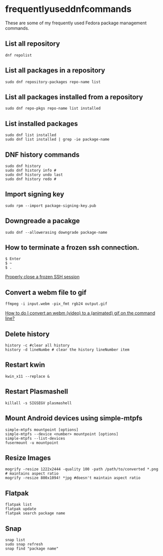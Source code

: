 # frequentlyuseddnfcommands
These are some of my frequently used Fedora package management commands.

## List all repository

    dnf repolist

## List all packages in a repository

    sudo dnf repository-packages repo-name list

## List all packages installed from a repository

    sudo dnf repo-pkgs repo-name list installed
	
## List installed packages

	sudo dnf list installed
	sudo dnf list installed | grep -ie package-name

## DNF history commands

    sudo dnf history
    sudo dnf history info #
    sudo dnf history undo last
    sudo dnf history redo #
	
## Import signing key

    sudo rpm --import package-signing-key.pub

## Downgreade a pacakge

    sudo dnf --allowerasing downgrade package-name

## How to terminate a frozen ssh connection.

	$ Enter
	$ ~
	$ .
	
[Properly close a frozen SSH session](https://infertux.com/posts/2012/12/20/properly-close-a-frozen-ssh-session/)

## Convert a webm file to gif

    ffmpeg -i input.webm -pix_fmt rgb24 output.gif

[How to do I convert an webm (video) to a (animated) gif on the command line?](https://askubuntu.com/a/506672/106123)


## Delete history

    history -c #clear all history
	history -d lineNumbe # clear the history lineNumber item

## Restart kwin

    kwin_x11 --replace &
	
## Restart Plasmashell

    killall -s SIGSEGV plasmashell

## Mount Android devices using simple-mtpfs

	simple-mtpfs mountpoint [options]
	simple-mtpfs --device <number> mountpoint [options]
	simple-mtpfs --list-devices
	fusermount -u mountpoint

## Resize Images

	mogrify -resize 1222x2444 -quality 100 -path /path/to/converted *.png # maintains aspect ratio
	mogrify -resize 800x1094! *jpg #doesn't maintain aspect ratio
	
## Flatpak

	flatpak list
	flatpak update
	flatpak search package name
	
## Snap

	snap list
	sudo snap refresh
	snap find "package name"
